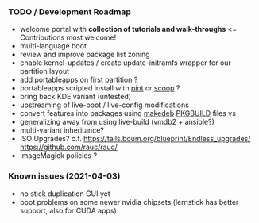 ### TODO / Development Roadmap

- welcome portal with **collection of tutorials and walk-throughs** <= Contributions most welcome!
- multi-language boot
- review and improve package list zoning
- enable kernel-updates / create update-initramfs wrapper for our partition layout
- add [portableapps](https://portableapps.com/) on first partition ?
- portableapps scripted install with [pint](https://github.com/vensko/pint) or [scoop](https://github.com/lukesampson/scoop) ?
- bring back KDE variant [](../variants.build/TEST-Plasmastick:KDE:testing) (untested)
- upstreaming of live-boot / live-config modifications
- convert features into packages using [makedeb](https://makedeb.org/) [PKGBUILD](https://docs.makedeb.org/makedeb/pkgbuild-syntax/) files vs
- generalizing away from using live-build (vmdb2 + ansible?)
- multi-variant inheritance?
- ISO Upgrades? c.f. https://tails.boum.org/blueprint/Endless_upgrades/ https://github.com/rauc/rauc/
- ImageMagick policies ?

### Known issues (2021-04-03)
- no stick duplication GUI yet
- boot problems on some newer nvidia chipsets (lernstick has better support, also for CUDA apps)

